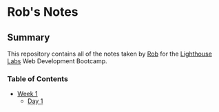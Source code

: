 # Rob's Notes

## Summary 

This repository contains all of the notes taken by [Rob](https://github.com/robpolisena) for the [Lighthouse Labs](https://www.lighthouselabs.ca/en/) Web Development Bootcamp.

### Table of Contents

* [Week 1](/Week_1)
  + [Day 1](/Week_1/Day_1)
